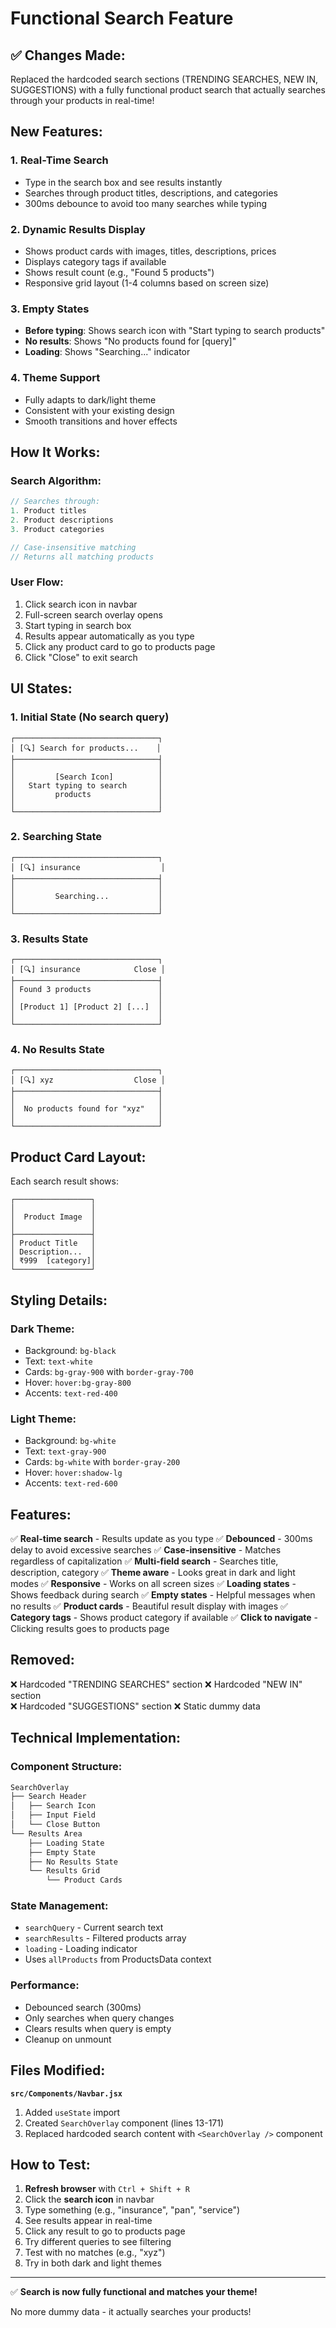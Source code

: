 # Functional Search Feature

## ✅ Changes Made:

Replaced the hardcoded search sections (TRENDING SEARCHES, NEW IN, SUGGESTIONS) with a fully functional product search that actually searches through your products in real-time!

## New Features:

### 1. **Real-Time Search**
- Type in the search box and see results instantly
- Searches through product titles, descriptions, and categories
- 300ms debounce to avoid too many searches while typing

### 2. **Dynamic Results Display**
- Shows product cards with images, titles, descriptions, prices
- Displays category tags if available
- Shows result count (e.g., "Found 5 products")
- Responsive grid layout (1-4 columns based on screen size)

### 3. **Empty States**
- **Before typing**: Shows search icon with "Start typing to search products"
- **No results**: Shows "No products found for [query]"
- **Loading**: Shows "Searching..." indicator

### 4. **Theme Support**
- Fully adapts to dark/light theme
- Consistent with your existing design
- Smooth transitions and hover effects

## How It Works:

### Search Algorithm:
```javascript
// Searches through:
1. Product titles
2. Product descriptions  
3. Product categories

// Case-insensitive matching
// Returns all matching products
```

### User Flow:
1. Click search icon in navbar
2. Full-screen search overlay opens
3. Start typing in search box
4. Results appear automatically as you type
5. Click any product card to go to products page
6. Click "Close" to exit search

## UI States:

### 1. **Initial State** (No search query)
```
┌────────────────────────────────┐
│ [🔍] Search for products...    │
├────────────────────────────────┤
│                                │
│         [Search Icon]          │
│   Start typing to search       │
│         products               │
│                                │
└────────────────────────────────┘
```

### 2. **Searching State**
```
┌────────────────────────────────┐
│ [🔍] insurance                  │
├────────────────────────────────┤
│                                │
│         Searching...           │
│                                │
└────────────────────────────────┘
```

### 3. **Results State**
```
┌────────────────────────────────┐
│ [🔍] insurance            Close │
├────────────────────────────────┤
│ Found 3 products               │
│                                │
│ [Product 1] [Product 2] [...]  │
│                                │
└────────────────────────────────┘
```

### 4. **No Results State**
```
┌────────────────────────────────┐
│ [🔍] xyz                  Close │
├────────────────────────────────┤
│                                │
│  No products found for "xyz"   │
│                                │
└────────────────────────────────┘
```

## Product Card Layout:

Each search result shows:
```
┌─────────────────┐
│                 │
│  Product Image  │
│                 │
├─────────────────┤
│ Product Title   │
│ Description...  │
│ ₹999  [category]│
└─────────────────┘
```

## Styling Details:

### Dark Theme:
- Background: `bg-black`
- Text: `text-white`
- Cards: `bg-gray-900` with `border-gray-700`
- Hover: `hover:bg-gray-800`
- Accents: `text-red-400`

### Light Theme:
- Background: `bg-white`
- Text: `text-gray-900`
- Cards: `bg-white` with `border-gray-200`
- Hover: `hover:shadow-lg`
- Accents: `text-red-600`

## Features:

✅ **Real-time search** - Results update as you type
✅ **Debounced** - 300ms delay to avoid excessive searches
✅ **Case-insensitive** - Matches regardless of capitalization
✅ **Multi-field search** - Searches title, description, category
✅ **Theme aware** - Looks great in dark and light modes
✅ **Responsive** - Works on all screen sizes
✅ **Loading states** - Shows feedback during search
✅ **Empty states** - Helpful messages when no results
✅ **Product cards** - Beautiful result display with images
✅ **Category tags** - Shows product category if available
✅ **Click to navigate** - Clicking results goes to products page

## Removed:

❌ Hardcoded "TRENDING SEARCHES" section
❌ Hardcoded "NEW IN" section  
❌ Hardcoded "SUGGESTIONS" section
❌ Static dummy data

## Technical Implementation:

### Component Structure:
```jsx
SearchOverlay
├── Search Header
│   ├── Search Icon
│   ├── Input Field
│   └── Close Button
└── Results Area
    ├── Loading State
    ├── Empty State
    ├── No Results State
    └── Results Grid
        └── Product Cards
```

### State Management:
- `searchQuery` - Current search text
- `searchResults` - Filtered products array
- `loading` - Loading indicator
- Uses `allProducts` from ProductsData context

### Performance:
- Debounced search (300ms)
- Only searches when query changes
- Clears results when query is empty
- Cleanup on unmount

## Files Modified:

**`src/Components/Navbar.jsx`**
1. Added `useState` import
2. Created `SearchOverlay` component (lines 13-171)
3. Replaced hardcoded search content with `<SearchOverlay />` component

## How to Test:

1. **Refresh browser** with `Ctrl + Shift + R`
2. Click the **search icon** in navbar
3. Type something (e.g., "insurance", "pan", "service")
4. See results appear in real-time
5. Click any result to go to products page
6. Try different queries to see filtering
7. Test with no matches (e.g., "xyz")
8. Try in both dark and light themes

---

✅ **Search is now fully functional and matches your theme!**

No more dummy data - it actually searches your products!
